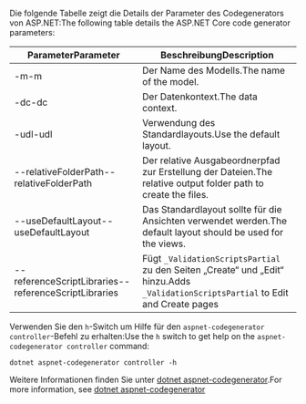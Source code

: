 <span data-ttu-id="0b3b1-101">Die folgende Tabelle zeigt die Details der Parameter des Codegenerators von ASP.NET:</span><span class="sxs-lookup"><span data-stu-id="0b3b1-101">The following table details the ASP.NET Core code generator parameters:</span></span>

| <span data-ttu-id="0b3b1-102">Parameter</span><span class="sxs-lookup"><span data-stu-id="0b3b1-102">Parameter</span></span>               | <span data-ttu-id="0b3b1-103">Beschreibung</span><span class="sxs-lookup"><span data-stu-id="0b3b1-103">Description</span></span>|
| ----------------- | ------------ |
| <span data-ttu-id="0b3b1-104">-m</span><span class="sxs-lookup"><span data-stu-id="0b3b1-104">-m</span></span>  | <span data-ttu-id="0b3b1-105">Der Name des Modells.</span><span class="sxs-lookup"><span data-stu-id="0b3b1-105">The name of the model.</span></span> |
| <span data-ttu-id="0b3b1-106">-dc</span><span class="sxs-lookup"><span data-stu-id="0b3b1-106">-dc</span></span>  | <span data-ttu-id="0b3b1-107">Der Datenkontext.</span><span class="sxs-lookup"><span data-stu-id="0b3b1-107">The data context.</span></span> |
| <span data-ttu-id="0b3b1-108">-udl</span><span class="sxs-lookup"><span data-stu-id="0b3b1-108">-udl</span></span> | <span data-ttu-id="0b3b1-109">Verwendung des Standardlayouts.</span><span class="sxs-lookup"><span data-stu-id="0b3b1-109">Use the default layout.</span></span> |
| <span data-ttu-id="0b3b1-110">--relativeFolderPath</span><span class="sxs-lookup"><span data-stu-id="0b3b1-110">--relativeFolderPath</span></span> | <span data-ttu-id="0b3b1-111">Der relative Ausgabeordnerpfad zur Erstellung der Dateien.</span><span class="sxs-lookup"><span data-stu-id="0b3b1-111">The relative output folder path to create the files.</span></span> |
| <span data-ttu-id="0b3b1-112">--useDefaultLayout</span><span class="sxs-lookup"><span data-stu-id="0b3b1-112">--useDefaultLayout</span></span> | <span data-ttu-id="0b3b1-113">Das Standardlayout sollte für die Ansichten verwendet werden.</span><span class="sxs-lookup"><span data-stu-id="0b3b1-113">The default layout should be used for the views.</span></span> |
| <span data-ttu-id="0b3b1-114">--referenceScriptLibraries</span><span class="sxs-lookup"><span data-stu-id="0b3b1-114">--referenceScriptLibraries</span></span> | <span data-ttu-id="0b3b1-115">Fügt `_ValidationScriptsPartial` zu den Seiten „Create“ und „Edit“ hinzu.</span><span class="sxs-lookup"><span data-stu-id="0b3b1-115">Adds `_ValidationScriptsPartial` to Edit and Create pages</span></span> |

<span data-ttu-id="0b3b1-116">Verwenden Sie den `h`-Switch um Hilfe für den `aspnet-codegenerator controller`-Befehl zu erhalten:</span><span class="sxs-lookup"><span data-stu-id="0b3b1-116">Use the `h` switch to get help on the `aspnet-codegenerator controller` command:</span></span>

```dotnetcli
dotnet aspnet-codegenerator controller -h
```

<span data-ttu-id="0b3b1-117">Weitere Informationen finden Sie unter [dotnet aspnet-codegenerator](xref:fundamentals/tools/dotnet-aspnet-codegenerator).</span><span class="sxs-lookup"><span data-stu-id="0b3b1-117">For more information, see [dotnet aspnet-codegenerator](xref:fundamentals/tools/dotnet-aspnet-codegenerator)</span></span>
